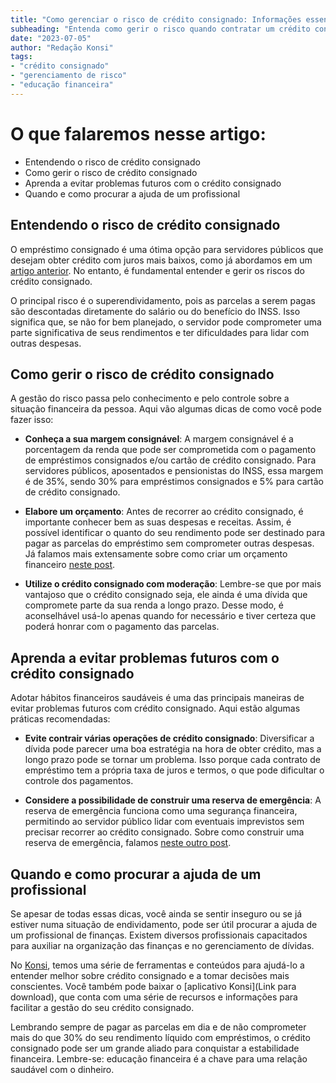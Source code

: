 ```yaml
---
title: "Como gerenciar o risco de crédito consignado: Informações essenciais para servidores públicos"
subheading: "Entenda como gerir o risco quando contratar um crédito consignado e saiba quais medidas tomar para evitar problemas no futuro."
date: "2023-07-05"
author: "Redação Konsi"
tags:
- "crédito consignado"
- "gerenciamento de risco"
- "educação financeira"
---
```


# O que falaremos nesse artigo:

* Entendendo o risco de crédito consignado
* Como gerir o risco de crédito consignado 
* Aprenda a evitar problemas futuros com o crédito consignado
* Quando e como procurar a ajuda de um profissional

## Entendendo o risco de crédito consignado

O empréstimo consignado é uma ótima opção para servidores públicos que desejam obter crédito com juros mais baixos, como já abordamos em um [artigo anterior](https://konsi.com.br/postagens/5-motivos-para-escolher-o-credito-consignado-publico.md). No entanto, é fundamental entender e gerir os riscos do crédito consignado. 

O principal risco é o superendividamento, pois as parcelas a serem pagas são descontadas diretamente do salário ou do benefício do INSS. Isso significa que, se não for bem planejado, o servidor pode comprometer uma parte significativa de seus rendimentos e ter dificuldades para lidar com outras despesas.

## Como gerir o risco de crédito consignado 

A gestão do risco passa pelo conhecimento e pelo controle sobre a situação financeira da pessoa. Aqui vão algumas dicas de como você pode fazer isso:

* **Conheça a sua margem consignável**: A margem consignável é a porcentagem da renda que pode ser comprometida com o pagamento de empréstimos consignados e/ou cartão de crédito consignado. Para servidores públicos, aposentados e pensionistas do INSS, essa margem é de 35%, sendo 30% para empréstimos consignados e 5% para cartão de crédito consignado.

* **Elabore um orçamento**: Antes de recorrer ao crédito consignado, é importante conhecer bem as suas despesas e receitas. Assim, é possível identificar o quanto do seu rendimento pode ser destinado para pagar as parcelas do empréstimo sem comprometer outras despesas. Já falamos mais extensamente sobre como criar um orçamento financeiro [neste post](https://konsi.com.br/postagens/como-criar-e-seguir-um-oramento-financeiro-pessoal-para-servidores-pblicos.md).

* **Utilize o crédito consignado com moderação**: Lembre-se que por mais vantajoso que o crédito consignado seja, ele ainda é uma dívida que compromete parte da sua renda a longo prazo. Desse modo, é aconselhável usá-lo apenas quando for necessário e tiver certeza que poderá honrar com o pagamento das parcelas.

## Aprenda a evitar problemas futuros com o crédito consignado 

Adotar hábitos financeiros saudáveis é uma das principais maneiras de evitar problemas futuros com crédito consignado. Aqui estão algumas práticas recomendadas:

* **Evite contrair várias operações de crédito consignado**: Diversificar a dívida pode parecer uma boa estratégia na hora de obter crédito, mas a longo prazo pode se tornar um problema. Isso porque cada contrato de empréstimo tem a própria taxa de juros e termos, o que pode dificultar o controle dos pagamentos.

* **Considere a possibilidade de construir uma reserva de emergência**: A reserva de emergência funciona como uma segurança financeira, permitindo ao servidor público lidar com eventuais imprevistos sem precisar recorrer ao crédito consignado. Sobre como construir uma reserva de emergência, falamos [neste outro post](https://konsi.com.br/postagens/a-importncia-da-reserva-de-emergncia-e-como-constru-la-com-inteligncia-financeira.md).

## Quando e como procurar a ajuda de um profissional

Se apesar de todas essas dicas, você ainda se sentir inseguro ou se já estiver numa situação de endividamento, pode ser útil procurar a ajuda de um profissional de finanças. Existem diversos profissionais capacitados para auxiliar na organização das finanças e no gerenciamento de dívidas.

No [Konsi](https://konsi.com.br), temos uma série de ferramentas e conteúdos para ajudá-lo a entender melhor sobre crédito consignado e a tomar decisões mais conscientes. Você também pode baixar o [aplicativo Konsi](Link para download), que conta com uma série de recursos e informações para facilitar a gestão do seu crédito consignado. 

Lembrando sempre de pagar as parcelas em dia e de não comprometer mais do que 30% do seu rendimento líquido com empréstimos, o crédito consignado pode ser um grande aliado para conquistar a estabilidade financeira. Lembre-se: educação financeira é a chave para uma relação saudável com o dinheiro.